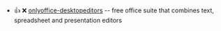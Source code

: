 - :+1: :x:  [onlyoffice-desktopeditors](https://github.com/ONLYOFFICE/DesktopEditors/releases/download/v6.1.0/onlyoffice-desktopeditors_6.1.0-90_amd64.deb)  --	free office suite that combines text, spreadsheet and presentation editors
